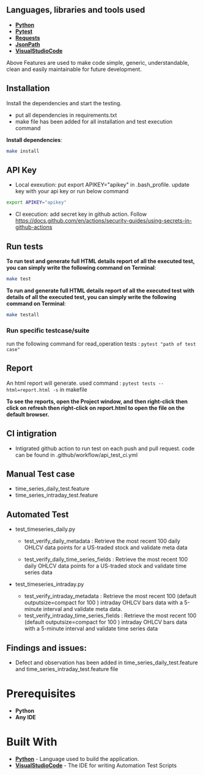 ## Languages, libraries and tools used

* __[Python](https://www.python.org/downloads/)__
* __[Pytest](https://docs.pytest.org/en/6.2.x/getting-started.html)__
* __[Requests](https://docs.python-requests.org/en/master/)__
* __[JsonPath](https://pypi.org/project/jsonpath/)__
* __[VisualStudioCode](https://code.visualstudio.com/)__

Above Features are used to make code simple, generic, understandable, clean and easily maintainable for future development.

## Installation

Install the dependencies and start the testing. 
- put all dependencies in requirements.txt 
- make file has been added for all installation and test execution command

 __Install dependencies__:
```sh
make install
```
## API Key

- Local exexution: put export APIKEY="apikey" in .bash_profile. update key with your api key
or run below command

```sh
export APIKEY="apikey"
```

- CI execution: add secret key in github action. Follow https://docs.github.com/en/actions/security-guides/using-secrets-in-github-actions

## Run tests

__To run test and generate full HTML details report of all the executed test, you can simply write the following command on Terminal__:
```sh
make test
```

__To run and generate full HTML details report of all the executed test with details of all the executed test, you can simply write the following command on Terminal__:
```sh
make testall
```

### Run specific testcase/suite

run the following command for read_operation tests : `pytest "path of test case"` 

## Report

An html report will generate. used command : `pytest tests --html=report.html -s` in makefile

__To see the reports, open the Project window, and then right-click then click on refresh then right-click on report.html to open the file on the default browser.__

## CI intigration
* Intigrated github action to run test on each push and pull request. code can be found in .github/workflow/api_test_ci.yml

## Manual Test case
* time_series_daily_test.feature
* time_series_intraday_test.feature

## Automated Test
* test_timeseries_daily.py

    - test_verify_daily_metadata : Retrieve the most recent 100 daily OHLCV data points for a US-traded stock and validate meta data

    - test_verify_daily_time_series_fields : Retrieve the most recent 100 daily OHLCV data points for a US-traded stock and validate time series data

* test_timeseries_intraday.py
    - test_verify_intraday_metadata : Retrieve the most recent 100 (default outputsize=compact for 100 ) intraday OHLCV bars data with a 5-minute interval and validate meta data.
    - test_verify_intraday_time_series_fields : Retrieve the most recent 100 (default outputsize=compact for 100 ) intraday OHLCV bars data with a 5-minute interval and validate time series data

## Findings and issues:

* Defect and observation has been added in time_series_daily_test.feature and time_series_intraday_test.feature file

# Prerequisites
* __Python__
* __Any IDE__

# Built With

* __[Python](https://www.python.org/downloads/)__ - Language used to build the application.
* __[VisualStudioCode](https://code.visualstudio.com/)__ - The IDE for writing Automation Test Scripts